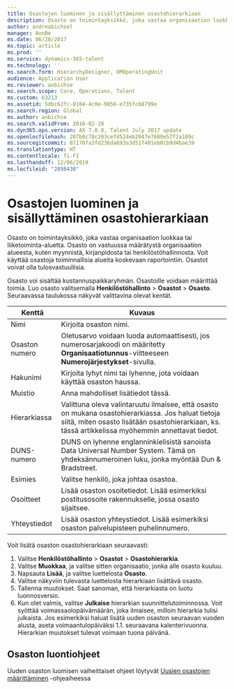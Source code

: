 ```yaml
---
title: Osastojen luominen ja sisällyttäminen osastohierarkiaan
description: Osasto on toimintayksikkö, joka vastaa organisaation luokkaa tai liiketoiminta-aluetta. Osasto on vastuussa määrätystä organisaation alueesta, kuten myynnistä, kirjanpidosta tai henkilöstöhallinnosta. Voit käyttää osastoja toiminnallisia alueita koskevaan raportointiin. Osastot voivat olla tulosvastuullisia.
author: andreabichsel
manager: AnnBe
ms.date: 06/20/2017
ms.topic: article
ms.prod: ''
ms.service: dynamics-365-talent
ms.technology: ''
ms.search.form: HierarchyDesigner, OMOperatingUnit
audience: Application User
ms.reviewer: anbichse
ms.search.scope: Core, Operations, Talent
ms.custom: 63213
ms.assetid: 5dbc62fc-0184-4c0e-9856-e735fc68799e
ms.search.region: Global
ms.author: anbichse
ms.search.validFrom: 2016-02-28
ms.dyn365.ops.version: AX 7.0.0, Talent July 2017 update
ms.openlocfilehash: 207b8c78c203cef4524eb2047e7680e57f2a109c
ms.sourcegitcommit: 871707a3fd236da693a3d51f401eb0cb9d4bae39
ms.translationtype: HT
ms.contentlocale: fi-FI
ms.lasthandoff: 12/06/2019
ms.locfileid: "2898430"
---
```

# <a name="create-departments-and-include-them-in-the-department-hierarchy"></a>Osastojen luominen ja sisällyttäminen osastohierarkiaan

Osasto on toimintayksikkö, joka vastaa organisaation luokkaa tai liiketoiminta-aluetta. Osasto on vastuussa määrätystä organisaation alueesta, kuten myynnistä, kirjanpidosta tai henkilöstöhallinnosta. Voit käyttää osastoja toiminnallisia alueita koskevaan raportointiin. Osastot voivat olla tulosvastuullisia.

Osasto voi sisältää kustannuspaikkaryhmän. Osastoille voidaan määrittää toimia. Luo osasto valitsemalla **Henkilöstöhallinto** &gt; **Osastot** &gt; **Osasto**. Seuraavassa taulukossa näkyvät valittavina olevat kentät.

| Kenttä               | Kuvaus                                                                                                                                                                                                       |
|---------------------|-------------------------------------------------------------------------------------------------------------------------------------------------------------------------------------------------------------------|
| Nimi                | Kirjoita osaston nimi.                                                                                                                                                                                  |
| Osaston numero   | Oletusarvo voidaan luoda automaattisesti, jos numerosarjakoodi on määritetty **Organisaatiotunnus**-viitteeseen **Numerojärjestykset**-sivulla.                                                 |
| Hakunimi         | Kirjoita lyhyt nimi tai lyhenne, jota voidaan käyttää osaston haussa.                                                                                                                                            |
| Muistio                | Anna mahdolliset lisätiedot tässä.                                                                                                                                                                            |
| Hierarkiassa        | Valittuna oleva valintaruutu ilmaisee, että osasto on mukana osastohierarkiassa. Jos haluat tietoja siitä, miten osasto lisätään osastohierarkiaan, ks. tässä artikkelissa myöhemmin annettavat tiedot. |
| DUNS-numero         | DUNS on lyhenne englanninkielisistä sanoista Data Universal Number System. Tämä on yhdeksännumeroinen luku, jonka myöntää Dun & Bradstreet.                                                                                                     |
| Esimies             | Valitse henkilö, joka johtaa osastoa.                                                                                                                                                                    |
| Osoitteet           | Lisää osaston osoitetiedot. Lisää esimerkiksi postitusosoite rakennukselle, jossa osasto sijaitsee.                                                                          |
| Yhteystiedot | Lisää osaston yhteystiedot. Lisää esimerkiksi osaston palvelupisteen puhelinnumero.                                                                                           |

Voit lisätä osaston osastohierarkiaan seuraavasti:

1.  Valitse **Henkilöstöhallinto** &gt; **Osastot** &gt; **Osastohierarkia**.
2.  Valitse **Muokkaa**, ja valitse sitten organisaatio, jonka alle osasto kuuluu.
3.  Napsauta **Lisää**, ja valitse luettelosta **Osasto**.
4.  Valitse näkyviin tulevasta luettelosta hierarkiaan lisättävä osasto.
5.  Tallenna muutokset. Saat sanoman, että hierarkiasta on luotu luonnosversio.
6.  Kun olet valmis, valitse **Julkaise** hierarkian suunnittelutoiminnossa. Voit syöttää voimassaolopäivämäärän, joka ilmaisee, milloin hierarkia tulisi julkaista. Jos esimerkiksi haluat lisätä uuden osaston seuraavan vuoden alusta, aseta voimaantulopäiväksi 1.1. seuraavana kalenterivuonna. Hierarkian muutokset tulevat voimaan tuona päivänä.

## <a name="steps-for-creating-a-department"></a>Osaston luontiohjeet
Uuden osaston luomisen vaiheittaiset ohjeet löytyvät [Uusien osastojen määrittäminen](../fin-and-ops/hr/tasks/define-new-departments.md) -ohjeaiheessa 
